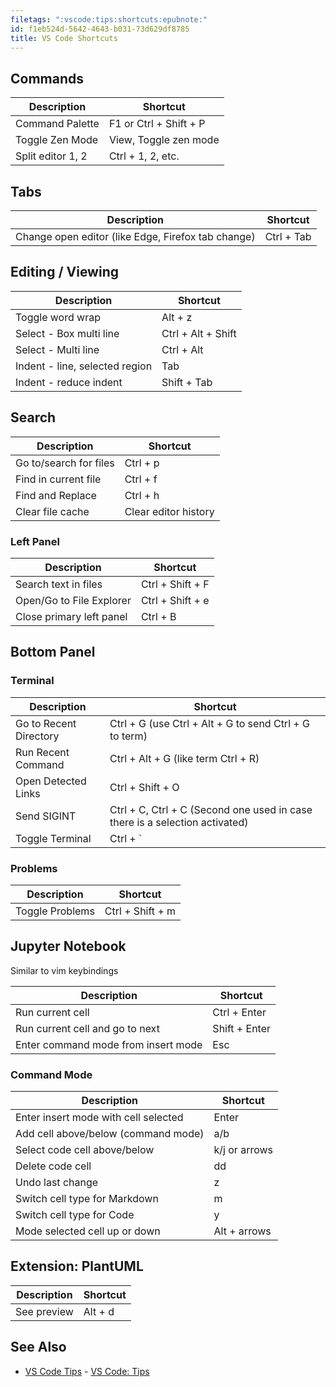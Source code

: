 ```yaml
---
filetags: ":vscode:tips:shortcuts:epubnote:"
id: f1eb524d-5642-4643-b031-73d629df8785
title: VS Code Shortcuts
---
```


## Commands

| Description       | Shortcut               |
|-------------------|------------------------|
| Command Palette   | F1 or Ctrl + Shift + P |
| Toggle Zen Mode   | View, Toggle zen mode  |
| Split editor 1, 2 | Ctrl + 1, 2, etc.      |

## Tabs

| Description                                        | Shortcut   |
|----------------------------------------------------|------------|
| Change open editor (like Edge, Firefox tab change) | Ctrl + Tab |

## Editing / Viewing

| Description                    | Shortcut           |
|--------------------------------|--------------------|
| Toggle word wrap               | Alt + z            |
| Select - Box multi line        | Ctrl + Alt + Shift |
| Select - Multi line            | Ctrl + Alt         |
| Indent - line, selected region | Tab                |
| Indent - reduce indent         | Shift + Tab        |

## Search

| Description            | Shortcut             |
|------------------------|----------------------|
| Go to/search for files | Ctrl + p             |
| Find in current file   | Ctrl + f             |
| Find and Replace       | Ctrl + h             |
| Clear file cache       | Clear editor history |

### Left Panel

| Description              | Shortcut         |
|--------------------------|------------------|
| Search text in files     | Ctrl + Shift + F |
| Open/Go to File Explorer | Ctrl + Shift + e |
| Close primary left panel | Ctrl + B         |

## Bottom Panel

### Terminal

| Description            | Shortcut                                                                    |
|------------------------|-----------------------------------------------------------------------------|
| Go to Recent Directory | Ctrl + G (use Ctrl + Alt + G to send Ctrl + G to term)                      |
| Run Recent Command     | Ctrl + Alt + G (like term Ctrl + R)                                         |
| Open Detected Links    | Ctrl + Shift + O                                                            |
| Send SIGINT            | Ctrl + C, Ctrl + C (Second one used in case there is a selection activated) |
| Toggle Terminal        | Ctrl + \`                                                                   |

### Problems

| Description     | Shortcut         |
|-----------------|------------------|
| Toggle Problems | Ctrl + Shift + m |

## Jupyter Notebook

Similar to vim keybindings

| Description                         | Shortcut      |
|-------------------------------------|---------------|
| Run current cell                    | Ctrl + Enter  |
| Run current cell and go to next     | Shift + Enter |
| Enter command mode from insert mode | Esc           |

### Command Mode

| Description                          | Shortcut      |
|--------------------------------------|---------------|
| Enter insert mode with cell selected | Enter         |
| Add cell above/below (command mode)  | a/b           |
| Select code cell above/below         | k/j or arrows |
| Delete code cell                     | dd            |
| Undo last change                     | z             |
| Switch cell type for Markdown        | m             |
| Switch cell type for Code            | y             |
| Mode selected cell up or down        | Alt + arrows  |

## Extension: PlantUML

| Description | Shortcut |
|-------------|----------|
| See preview | Alt + d  |

## See Also

- [VS Code Tips](../005-tech-vs-code) - [VS Code:
  Tips](id:b91168f4-673f-4580-a248-ae4b85aa3439)
